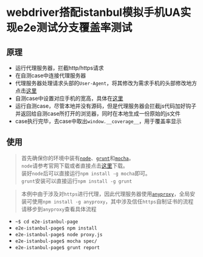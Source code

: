 # webdriver搭配istanbul模拟手机UA实现e2e测试分支覆盖率测试

## 原理

+ 运行代理服务器，拦截http/https请求
+ 在自测case中连接代理服务器
+ 代理服务器处理请求头部的`User-Agent`，将其修改为需求手机的头部修改地方点击[这里](https://github.com/Naixor/e2e-autotest/blob/master/e2e-istanbul-phone/proxy.js#L10)
+ 自测case中设置对应手机的宽高，具体在[这里](https://github.com/Naixor/e2e-autotest/blob/master/e2e-istanbul-phone/proxy.js#L10)
+ 运行自测case，尽管本地并没有源码，但是代理服务器会拦截js代码加好钩子并返回给自测case所打开的浏览器，同时在本地生成一份原始的js文件
+ case执行完毕，去case中取出`window.__coverage__`，用于覆盖率显示

## 使用

> 首先确保你的环境中装有[`node`](https://nodejs.org/)、[`grunt`](http://www.gruntjs.net/)和[`mocha`](https://mochajs.org/)。 <br>
`node`请参考官网下载或者直接点击[这里](https://nodejs.org/dist/v5.9.1/node-v5.9.1.pkg)下载。<br>
装好`node`后可以直接运行`npm install -g mocha`即可。<br>
`grunt`安装可以直接运行`npm install -g grunt`

> 本例中由于涉及对`https`进行代理，因此代理服务器使用[`anyproxy`](http://anyproxy.io/cn/)，全局安装可使用`npm install -g anyproxy`，其中涉及信任`https`自制证书的流程请移步到`anyproxy`查看具体流程

+ `~$ cd e2e-istanbul-page`
+ `e2e-istanbul-page$ npm install`
+ `e2e-istanbul-page$ node proxy.js`
+ `e2e-istanbul-page$ mocha spec/`
+ `e2e-istanbul-page$ grunt report`

